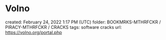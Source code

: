 # Volno

created: February 24, 2022 1:17 PM (UTC)
folder: BOOKMRKS-MTHRFCKR / PIRACY-MTHRFCKR / CRACKS
tags: software cracks
url: https://volno.org/portal.php